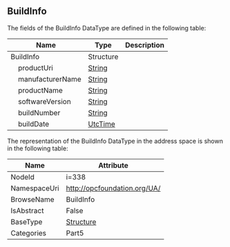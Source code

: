 <!-- datatype -->
## BuildInfo
  
<!-- end of description -->
The fields of the BuildInfo DataType are defined in the following table:  

|Name|Type|Description|
|---|---|---|
|BuildInfo|Structure||
|&nbsp;&nbsp;&nbsp;&nbsp;productUri|[String](../../../Part3/DataTypes/String/readme.md)||
|&nbsp;&nbsp;&nbsp;&nbsp;manufacturerName|[String](../../../Part3/DataTypes/String/readme.md)||
|&nbsp;&nbsp;&nbsp;&nbsp;productName|[String](../../../Part3/DataTypes/String/readme.md)||
|&nbsp;&nbsp;&nbsp;&nbsp;softwareVersion|[String](../../../Part3/DataTypes/String/readme.md)||
|&nbsp;&nbsp;&nbsp;&nbsp;buildNumber|[String](../../../Part3/DataTypes/String/readme.md)||
|&nbsp;&nbsp;&nbsp;&nbsp;buildDate|[UtcTime](../../../Part3/DataTypes/UtcTime/readme.md)||

The representation of the BuildInfo DataType in the address space is shown in the following table:  

|Name|Attribute|
|---|---|
|NodeId|i=338|
|NamespaceUri|http://opcfoundation.org/UA/|
|BrowseName|BuildInfo|
|IsAbstract|False|
|BaseType|[Structure](../../../Part3/DataTypes/Structure/readme.md)|
|Categories|Part5|

